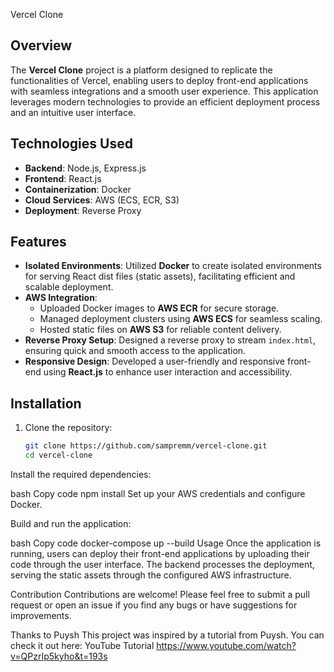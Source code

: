  Vercel Clone

## Overview
The **Vercel Clone** project is a platform designed to replicate the functionalities of Vercel, enabling users to deploy front-end applications with seamless integrations and a smooth user experience. This application leverages modern technologies to provide an efficient deployment process and an intuitive user interface.

## Technologies Used
- **Backend**: Node.js, Express.js
- **Frontend**: React.js
- **Containerization**: Docker
- **Cloud Services**: AWS (ECS, ECR, S3)
- **Deployment**: Reverse Proxy

## Features
- **Isolated Environments**: Utilized **Docker** to create isolated environments for serving React dist files (static assets), facilitating efficient and scalable deployment.
- **AWS Integration**: 
  - Uploaded Docker images to **AWS ECR** for secure storage.
  - Managed deployment clusters using **AWS ECS** for seamless scaling.
  - Hosted static files on **AWS S3** for reliable content delivery.
- **Reverse Proxy Setup**: Designed a reverse proxy to stream `index.html`, ensuring quick and smooth access to the application.
- **Responsive Design**: Developed a user-friendly and responsive front-end using **React.js** to enhance user interaction and accessibility.

## Installation
1. Clone the repository:
   ```bash
   git clone https://github.com/sampremm/vercel-clone.git
   cd vercel-clone
Install the required dependencies:

bash
Copy code
npm install
Set up your AWS credentials and configure Docker.

Build and run the application:

bash
Copy code
docker-compose up --build
Usage
Once the application is running, users can deploy their front-end applications by uploading their code through the user interface. The backend processes the deployment, serving the static assets through the configured AWS infrastructure.

Contribution
Contributions are welcome! Please feel free to submit a pull request or open an issue if you find any bugs or have suggestions for improvements.

Thanks to Puysh
This project was inspired by a tutorial from Puysh. You can check it out here: YouTube Tutorial https://www.youtube.com/watch?v=QPzrIp5kyho&t=193s
